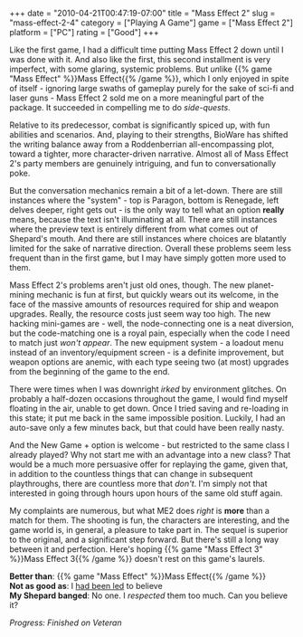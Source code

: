 +++
date = "2010-04-21T00:47:19-07:00"
title = "Mass Effect 2"
slug = "mass-effect-2-4"
category = ["Playing A Game"]
game = ["Mass Effect 2"]
platform = ["PC"]
rating = ["Good"]
+++

Like the first game, I had a difficult time putting Mass Effect 2 down until I was done with it.  And also like the first, this second installment is very imperfect, with some glaring, systemic problems.  But <i>un</i>like {{% game "Mass Effect" %}}Mass Effect{{% /game %}}, which I only enjoyed in spite of itself - ignoring large swaths of gameplay purely for the sake of sci-fi and laser guns - Mass Effect 2 sold me on a more meaningful part of the package.  It succeeded in compelling me to do <i>side-quests</i>.

Relative to its predecessor, combat is significantly spiced up, with fun abilities and scenarios.  And, playing to their strengths, BioWare has shifted the writing balance away from a Roddenberrian all-encompassing plot, toward a tighter, more character-driven narrative.  Almost all of Mass Effect 2's party members are genuinely intriguing, and fun to conversationally poke.

But the conversation mechanics remain a bit of a let-down.  There are still instances where the "system" - top is Paragon, bottom is Renegade, left delves deeper, right gets out - is the only way to tell what an option <b>really</b> means, because the text isn't illuminating at all.  There are still instances where the preview text is entirely different from what comes out of Shepard's mouth.  And there are still instances where choices are blatantly limited for the sake of narrative direction.  Overall these problems seem less frequent than in the first game, but I may have simply gotten more used to them.

Mass Effect 2's problems aren't just old ones, though.  The new planet-mining mechanic is fun at first, but quickly wears out its welcome, in the face of the massive amounts of resources required for ship and weapon upgrades.  Really, the resource costs just seem way too high.  The new hacking mini-games are - well, the node-connecting one is a neat diversion, but the code-matching one is a royal pain, especially when the code I need to match just <i>won't appear</i>.  The new equipment system - a loadout menu instead of an inventory/equipment screen - is a definite improvement, but weapon options are anemic, with each type seeing two (at most) upgrades from the beginning of the game to the end.

There were times when I was downright <i>irked</i> by environment glitches.  On probably a half-dozen occasions throughout the game, I would find myself floating in the air, unable to get down.  Once I tried saving and re-loading in this state; it put me back in the same impossible position.  Luckily, I had an auto-save only a few minutes back, but that could have been really nasty.

And the New Game + option is welcome - but restricted to the same class I already played?  Why not start me with an advantage into a new class?  That would be a much more persuasive offer for replaying the game, given that, in addition to the countless things that can change in subsequent playthroughs, there are countless more that <i>don't</i>.  I'm simply not that interested in going through hours upon hours of the same old stuff again.

My complaints are numerous, but what ME2 does <i>right</i> is <b>more</b> than a match for them.  The shooting is fun, the characters are interesting, and the game world is, in general, a pleasure to take part in.  The sequel is superior to the original, and a significant step forward.  But there's still a long way between it and perfection.  Here's hoping {{% game "Mass Effect 3" %}}Mass Effect 3{{% /game %}} doesn't rest on this game's laurels.

<b>Better than</b>: {{% game "Mass Effect" %}}Mass Effect{{% /game %}}  
<b>Not as good as</b>: I <a href="http://www.metacritic.com/games/platforms/xbox360/masseffect2">had been led</a> to believe  
<b>My Shepard banged</b>: No one.  I <i>respected</i> them too much.  Can you believe it?

<i>Progress: Finished on Veteran</i>